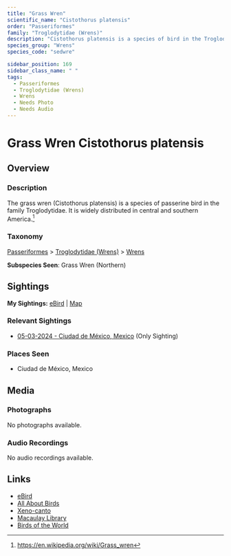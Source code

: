 ```yaml
---
title: "Grass Wren"
scientific_name: "Cistothorus platensis"
order: "Passeriformes"
family: "Troglodytidae (Wrens)"
description: "Cistothorus platensis is a species of bird in the Troglodytidae (Wrens) family. It has been observed 1 times."
species_group: "Wrens"
species_code: "sedwre"

sidebar_position: 169
sidebar_class_name: " "
tags: 
  - Passeriformes
  - Troglodytidae (Wrens)
  - Wrens
  - Needs Photo
  - Needs Audio
---
```


# Grass Wren <span className='sci_name'>Cistothorus platensis</span>

## Overview

### Description
The grass wren (Cistothorus platensis) is a species of passerine bird in the family Troglodytidae. It is widely distributed in central and southern America.[^1]

[^1]: https://en.wikipedia.org/wiki/Grass_wren

### Taxonomy
[Passeriformes](/tags/passeriformes) > [Troglodytidae (Wrens)](/tags/troglodytidae-wrens) > [Wrens](/tags/wrens)

**Subspecies Seen**: Grass Wren (Northern)


## Sightings

**My Sightings:** [eBird](https://ebird.org/lifelist?r=world&time=life&spp=sedwre) | [Map](/map?species_code=sedwre)

### Relevant Sightings

* [05-03-2024 - Ciudad de México, Mexico](https://ebird.org/checklist/S171944247) (Only Sighting)

### Places Seen

* Ciudad de México, Mexico



## Media
### Photographs
No photographs available.

### Audio Recordings
No audio recordings available.

## Links
* [eBird](https://ebird.org/species/sedwre) 
* [All About Birds](https://www.allaboutbirds.org/guide/sedwre) 
* [Xeno-canto](https://www.xeno-canto.org/species/cistothorus-platensis) 
* [Macaulay Library](https://search.macaulaylibrary.org/catalog?taxonCode=sedwre&sort=rating_rank_desc)
* [Birds of the World](https://birdsoftheworld.org/bow/species/sedwre)
